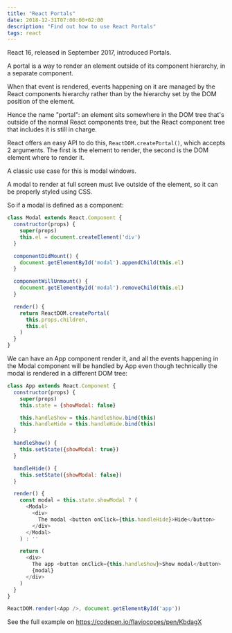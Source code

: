 ```yaml
---
title: "React Portals"
date: 2018-12-31T07:00:00+02:00
description: "Find out how to use React Portals"
tags: react
---
```


React 16, released in September 2017, introduced Portals.

A portal is a way to render an element outside of its component hierarchy, in a separate component.

When that event is rendered, events happening on it are managed by the React components hierarchy rather than by the hierarchy set by the DOM position of the element.

Hence the name "portal": an element sits somewhere in the DOM tree that's outside of the normal React components tree, but the React component tree that includes it is still in charge.

React offers an easy API to do this, `ReactDOM.createPortal()`, which accepts 2 arguments. The first is the element to render, the second is the DOM element where to render it.

A classic use case for this is modal windows.

A modal to render at full screen must live outside of the element, so it can be properly styled using CSS.

So if a modal is defined as a component:

```js
class Modal extends React.Component {
  constructor(props) {
    super(props)
    this.el = document.createElement('div')
  }

  componentDidMount() {
    document.getElementById('modal').appendChild(this.el)
  }

  componentWillUnmount() {
    document.getElementById('modal').removeChild(this.el)
  }

  render() {
    return ReactDOM.createPortal(
      this.props.children,
      this.el
    )
  }
}
```

We can have an App component render it, and all the events happening in the Modal component will be handled by App even though technically the modal is rendered in a different DOM tree:

```js
class App extends React.Component {
  constructor(props) {
    super(props)
    this.state = {showModal: false}

    this.handleShow = this.handleShow.bind(this)
    this.handleHide = this.handleHide.bind(this)
  }

  handleShow() {
    this.setState({showModal: true})
  }

  handleHide() {
    this.setState({showModal: false})
  }

  render() {
    const modal = this.state.showModal ? (
      <Modal>
        <div>
          The modal <button onClick={this.handleHide}>Hide</button>
        </div>
      </Modal>
    ) : ''

    return (
      <div>
        The app <button onClick={this.handleShow}>Show modal</button>
        {modal}
      </div>
    )
  }
}

ReactDOM.render(<App />, document.getElementById('app'))
```

See the full example on <https://codepen.io/flaviocopes/pen/KbdagX>
